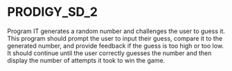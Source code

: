 # PRODIGY_SD_2
 Program IT generates a random number and challenges the user to guess it. This program should prompt the user to input their guess, compare it to the generated number, and provide feedback if the guess is too high or too low. It should continue until the user correctly guesses the number and then display the number of attempts it took to win the game.
